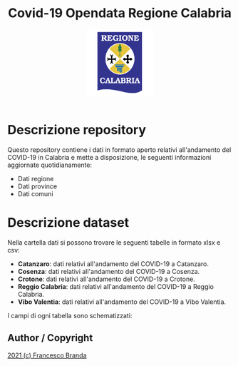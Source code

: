 <h1 align="center">Covid-19 Opendata Regione Calabria</h1>

<div align="center">
<img src="calabria-regione-1.svg" width="150">
</div>
<br />

# Descrizione repository

Questo repository contiene i dati in formato aperto relativi all'andamento del COVID-19 in Calabria e mette a disposizione, le seguenti informazioni aggiornate quotidianamente:

*   Dati regione
*   Dati province
*   Dati comuni

# Descrizione dataset

Nella cartella dati si possono trovare le seguenti tabelle in formato xlsx e csv: 
*   **Catanzaro**: dati relativi all'andamento del COVID-19 a Catanzaro.
*   **Cosenza**: dati relativi all'andamento del COVID-19 a Cosenza.
*   **Crotone**: dati relativi all'andamento del COVID-19 a Crotone.
*   **Reggio Calabria**: dati relativi all'andamento del COVID-19 a Reggio Calabria.
*   **Vibo Valentia**: dati relativi all'andamento del COVID-19 a Vibo Valentia.



I campi di ogni tabella sono schematizzati:




## Author / Copyright 

[2021 (c) Francesco Branda](https://francescobranda.netlify.app/)
